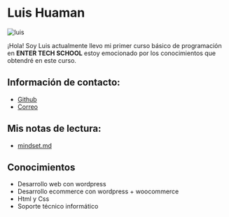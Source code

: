 # Luis Huaman
![luis](https://avatars.githubusercontent.com/u/188005037?v=4)

¡Hola! Soy Luis actualmente llevo mi primer curso básico de programación en **ENTER TECH SCHOOL** estoy 
emocionado por los conocimientos que obtendré en este curso.  

## Información de contacto:
* [Github](https://github.com/LuisHuaman-D)
* [Correo](mail.luishuamandg@gmail.com)

## Mis notas de lectura:
* [mindset.md](./mindset.md)

## Conocimientos
* Desarrollo web con wordpress
* Desarrollo ecommerce con wordpress + woocommerce
* Html y Css
* Soporte técnico informático  
